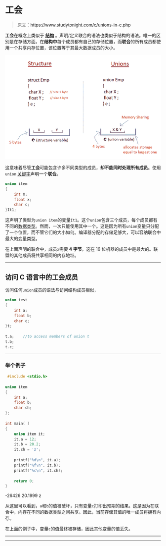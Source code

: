 # 工会

> 原文：<https://www.studytonight.com/c/unions-in-c.php>

**工会**在概念上类似于 **[结构](structures-in-c.php)** 。声明/定义联合的语法也类似于结构的语法。唯一的区别是在存储方面。在**结构中**每个成员都有自己的存储位置，而**联合**的所有成员都使用一个共享内存位置，该位置等于其最大数据成员的大小。

![Union and Structure comparison C language](img/9a7da99037f5f2d47f8fc5e65f395b1f.png)

这意味着尽管**工会**可能包含许多不同类型的成员，**却不能同时处理所有成员**。使用`union` [关键字](keywords-and-identifier.php)声明一个**联合**。

```cpp
union item
{
    int m;
    float x;
    char c;
}It1;
```

这声明了类型为`union item`的变量`It1`。这个`union`包含三个成员，每个成员都有不同的[数据类型](datatype-in-c.php)。然而，一次只能使用其中一个。这是因为所有`union`变量只分配了一个位置，而不管它们的大小如何。编译器分配的存储足够大，可以容纳联合中最大的变量类型。

在上面声明的联合中，成员`x`需要 **4 字节**，这在 16 位机器的成员中是最大的。联盟的其他成员将共享相同的内存地址。

* * *

## 访问 C 语言中的工会成员

访问任何`union`成员的语法与访问结构成员相似，

```cpp
union test
{
    int a;
    float b;
    char c;
}t;

t.a;    //to access members of union t
t.b;     
t.c;
```

* * *

### 举个例子

```cpp
 #include <stdio.h>

union item
{
    int a;
    float b;
    char ch;
};

int main( )
{
    union item it;
    it.a = 12;
    it.b = 20.2;
    it.ch = 'z';

    printf("%d\n", it.a);
    printf("%f\n", it.b);
    printf("%c\n", it.ch);

    return 0;
}
```

-26426 20.1999 z

从这里可以看到，`a`和`b`的值被破坏，只有变量`c`打印出预期的结果。这是因为在联合中，内存在不同的数据类型之间共享。因此，当前存储其值的唯一成员将拥有内存。

在上面的例子中，变量`c`的值最终被存储，因此其他变量的值丢失。

* * *

* * *
